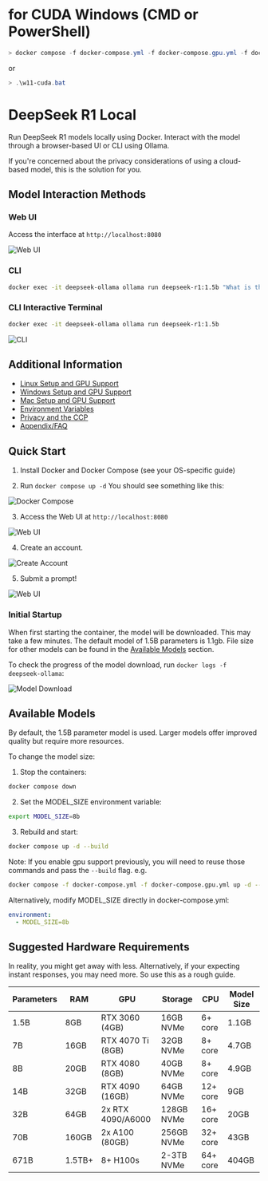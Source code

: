 # for CUDA Windows (CMD or PowerShell)

```powershell
> docker compose -f docker-compose.yml -f docker-compose.gpu.yml -f docker-compose.windows.yml up -d --build
```

or

```powershell
> .\w11-cuda.bat
```

# DeepSeek R1 Local

Run DeepSeek R1 models locally using Docker. Interact with the model through a browser-based UI or CLI using Ollama.

If you're concerned about the privacy considerations of using a cloud-based model, this is the solution for you.

## Model Interaction Methods

### Web UI

Access the interface at `http://localhost:8080`

![Web UI](images/web-new.png)

### CLI

```bash
docker exec -it deepseek-ollama ollama run deepseek-r1:1.5b "What is the capital of France?"
```

### CLI Interactive Terminal

```bash
docker exec -it deepseek-ollama ollama run deepseek-r1:1.5b
```

![CLI](images/interactive-terminal.png)

## Additional Information

- [Linux Setup and GPU Support](docs/linux.md)
- [Windows Setup and GPU Support](docs/windows.md)
- [Mac Setup and GPU Support](docs/mac.md)
- [Environment Variables](docs/envvars.md)
- [Privacy and the CCP](docs/privacy.md)
- [Appendix/FAQ](docs/appendix.md)

## Quick Start

1. Install Docker and Docker Compose (see your OS-specific guide)

2. Run `docker compose up -d`
   You should see something like this:

![Docker Compose](images/docker-up.png)

3. Access the Web UI at `http://localhost:8080`

![Web UI](images/web-first-start.png)

4. Create an account.

![Create Account](images/sign-up.png)

5. Submit a prompt!

![Web UI](images/web.png)

### Initial Startup

When first starting the container, the model will be downloaded. This may take a few minutes. The default model of 1.5B parameters is 1.1gb. File size for other models can be found in the [Available Models](#available-models) section.

To check the progress of the model download, run `docker logs -f deepseek-ollama`:

![Model Download](images/model-pull-startup-progress.png)

## Available Models

By default, the 1.5B parameter model is used. Larger models offer improved quality but require more resources.

To change the model size:

1. Stop the containers:

```bash
docker compose down
```

2. Set the MODEL_SIZE environment variable:

```bash
export MODEL_SIZE=8b
```

3. Rebuild and start:

```bash
docker compose up -d --build
```

Note: If you enable gpu support previously, you will need to reuse those commands and pass the `--build` flag.
e.g.

```bash
docker compose -f docker-compose.yml -f docker-compose.gpu.yml up -d --build
```

Alternatively, modify MODEL_SIZE directly in docker-compose.yml:

```yaml
environment:
  - MODEL_SIZE=8b
```

## Suggested Hardware Requirements

In reality, you might get away with less. Alternatively, if your expecting instant responses, you may need more. So use this as a rough guide.

| Parameters | RAM    | GPU               | Storage    | CPU      | Model Size |
| ---------- | ------ | ----------------- | ---------- | -------- | ---------- |
| 1.5B       | 8GB    | RTX 3060 (4GB)    | 16GB NVMe  | 6+ core  | 1.1GB      |
| 7B         | 16GB   | RTX 4070 Ti (8GB) | 32GB NVMe  | 8+ core  | 4.7GB      |
| 8B         | 20GB   | RTX 4080 (8GB)    | 40GB NVMe  | 8+ core  | 4.9GB      |
| 14B        | 32GB   | RTX 4090 (16GB)   | 64GB NVMe  | 12+ core | 9GB        |
| 32B        | 64GB   | 2x RTX 4090/A6000 | 128GB NVMe | 16+ core | 20GB       |
| 70B        | 160GB  | 2x A100 (80GB)    | 256GB NVMe | 32+ core | 43GB       |
| 671B       | 1.5TB+ | 8+ H100s          | 2-3TB NVMe | 64+ core | 404GB      |
